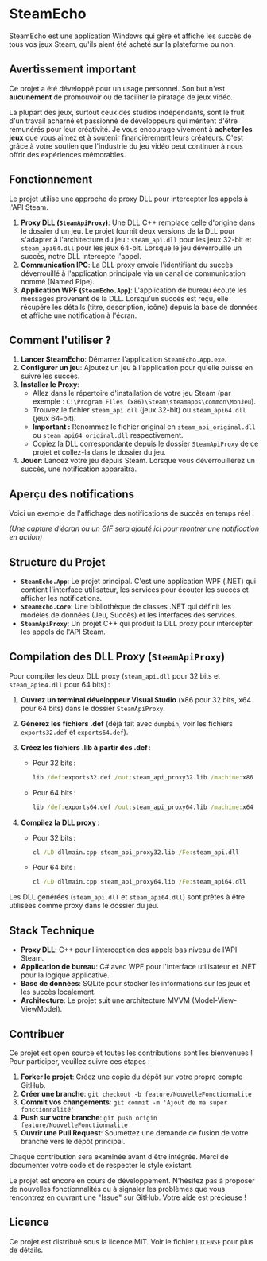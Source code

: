 # SteamEcho

SteamEcho est une application Windows qui gère et affiche les succès de tous vos jeux Steam, qu'ils aient été acheté sur la plateforme ou non. 

## Avertissement important

Ce projet a été développé pour un usage personnel. Son but n'est **aucunement** de promouvoir ou de faciliter le piratage de jeux vidéo.

La plupart des jeux, surtout ceux des studios indépendants, sont le fruit d'un travail acharné et passionné de développeurs qui méritent d'être rémunérés pour leur créativité. Je vous encourage vivement à **acheter les jeux** que vous aimez et à soutenir financièrement leurs créateurs. C'est grâce à votre soutien que l'industrie du jeu vidéo peut continuer à nous offrir des expériences mémorables.

## Fonctionnement

Le projet utilise une approche de proxy DLL pour intercepter les appels à l'API Steam.

1.  **Proxy DLL (`SteamApiProxy`)**: Une DLL C++ remplace celle d'origine dans le dossier d'un jeu. Le projet fournit deux versions de la DLL pour s'adapter à l'architecture du jeu : `steam_api.dll` pour les jeux 32-bit et `steam_api64.dll` pour les jeux 64-bit. Lorsque le jeu déverrouille un succès, notre DLL intercepte l'appel.
2.  **Communication IPC**: La DLL proxy envoie l'identifiant du succès déverrouillé à l'application principale via un canal de communication nommé (Named Pipe).
3.  **Application WPF (`SteamEcho.App`)**: L'application de bureau écoute les messages provenant de la DLL. Lorsqu'un succès est reçu, elle récupére les détails (titre, description, icône) depuis la base de données et affiche une notification à l'écran.

## Comment l'utiliser ?

1.  **Lancer SteamEcho**: Démarrez l'application `SteamEcho.App.exe`.
2.  **Configurer un jeu**: Ajoutez un jeu à l'application pour qu'elle puisse en suivre les succès.
3.  **Installer le Proxy**:
    *   Allez dans le répertoire d'installation de votre jeu Steam (par exemple : `C:\Program Files (x86)\Steam\steamapps\common\MonJeu`).
    *   Trouvez le fichier `steam_api.dll` (jeux 32-bit) ou `steam_api64.dll` (jeux 64-bit).
    *   **Important :** Renommez le fichier original en `steam_api_original.dll` ou `steam_api64_original.dll` respectivement.
    *   Copiez la DLL correspondante depuis le dossier `SteamApiProxy` de ce projet et collez-la dans le dossier du jeu.
4.  **Jouer**: Lancez votre jeu depuis Steam. Lorsque vous déverrouillerez un succès, une notification apparaîtra.

## Aperçu des notifications

Voici un exemple de l'affichage des notifications de succès en temps réel :

*(Une capture d'écran ou un GIF sera ajouté ici pour montrer une notification en action)*

## Structure du Projet

*   **`SteamEcho.App`**: Le projet principal. C'est une application WPF (.NET) qui contient l'interface utilisateur, les services pour écouter les succès et afficher les notifications.
*   **`SteamEcho.Core`**: Une bibliothèque de classes .NET qui définit les modèles de données (Jeu, Succès) et les interfaces des services.
*   **`SteamApiProxy`**: Un projet C++ qui produit la DLL proxy pour intercepter les appels de l'API Steam.

## Compilation des DLL Proxy (`SteamApiProxy`)

Pour compiler les deux DLL proxy (`steam_api.dll` pour 32 bits et `steam_api64.dll` pour 64 bits) :

1. **Ouvrez un terminal développeur Visual Studio** (x86 pour 32 bits, x64 pour 64 bits) dans le dossier `SteamApiProxy`.
2. **Générez les fichiers .def** (déjà fait avec `dumpbin`, voir les fichiers `exports32.def` et `exports64.def`).
3. **Créez les fichiers .lib à partir des .def** :

   - Pour 32 bits :
     ```cmd
     lib /def:exports32.def /out:steam_api_proxy32.lib /machine:x86
     ```
   - Pour 64 bits :
     ```cmd
     lib /def:exports64.def /out:steam_api_proxy64.lib /machine:x64
     ```

4. **Compilez la DLL proxy** :

   - Pour 32 bits :
     ```cmd
     cl /LD dllmain.cpp steam_api_proxy32.lib /Fe:steam_api.dll
     ```
   - Pour 64 bits :
     ```cmd
     cl /LD dllmain.cpp steam_api_proxy64.lib /Fe:steam_api64.dll
     ```

Les DLL générées (`steam_api.dll` et `steam_api64.dll`) sont prêtes à être utilisées comme proxy dans le dossier du jeu.

## Stack Technique

*   **Proxy DLL**: C++ pour l'interception des appels bas niveau de l'API Steam.
*   **Application de bureau**: C# avec WPF pour l'interface utilisateur et .NET pour la logique applicative.
*   **Base de données**: SQLite pour stocker les informations sur les jeux et les succès localement.
*   **Architecture**: Le projet suit une architecture MVVM (Model-View-ViewModel).

## Contribuer

Ce projet est open source et toutes les contributions sont les bienvenues ! Pour participer, veuillez suivre ces étapes :

1.  **Forker le projet**: Créez une copie du dépôt sur votre propre compte GitHub.
2.  **Créer une branche**: `git checkout -b feature/NouvelleFonctionnalite`
3.  **Commit vos changements**: `git commit -m 'Ajout de ma super fonctionnalité'`
4.  **Push sur votre branche**: `git push origin feature/NouvelleFonctionnalite`
5.  **Ouvrir une Pull Request**: Soumettez une demande de fusion de votre branche vers le dépôt principal.

Chaque contribution sera examinée avant d'être intégrée. Merci de documenter votre code et de respecter le style existant.

Le projet est encore en cours de développement. N'hésitez pas à proposer de nouvelles fonctionnalités ou à signaler les problèmes que vous rencontrez en ouvrant une "Issue" sur GitHub. Votre aide est précieuse !

## Licence

Ce projet est distribué sous la licence MIT. Voir le fichier `LICENSE` pour plus de détails.
